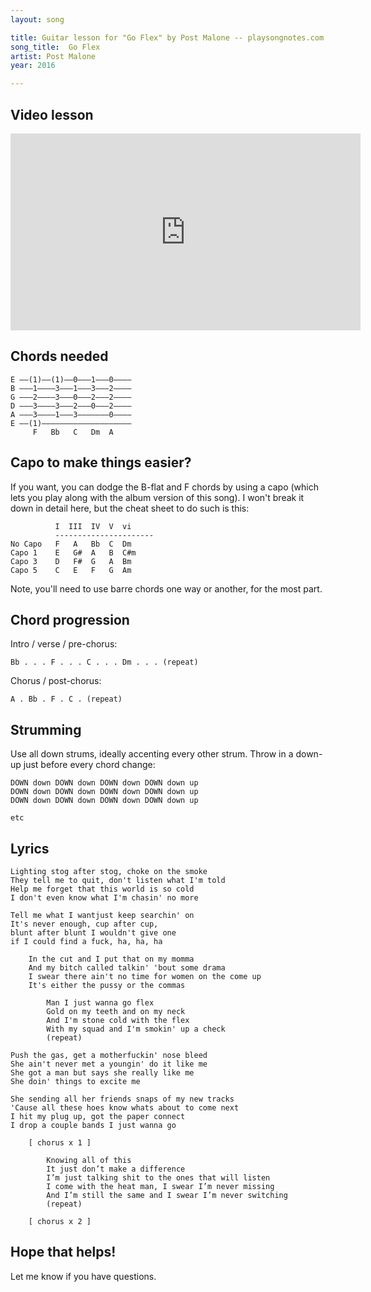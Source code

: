 ```yaml
---
layout: song

title: Guitar lesson for "Go Flex" by Post Malone -- playsongnotes.com
song_title:  Go Flex
artist: Post Malone
year: 2016

---
```


## Video lesson

<iframe width="560" height="315" src="https://www.youtube.com/embed/4Hgp3zW4tvM?showinfo=0" frameborder="0" allowfullscreen></iframe>

## Chords needed

    E ––(1)––(1)––0–––1–––0––––
    B –––1––––3–––1–––3–––2––––
    G –––2––––3–––0–––2–––2––––
    D –––3––––3–––2–––0–––2––––
    A –––3––––1–––3–––––––0––––
    E ––(1)––––––––––––––––––––
         F   Bb   C   Dm  A

## Capo to make things easier?

If you want, you can dodge the B-flat and F chords by using a capo (which lets you play along with the album version of this song). I won't break it down in detail here, but the cheat sheet to do such is this:

              I  III  IV  V  vi
              ----------------------
    No Capo   F   A   Bb  C  Dm    
    Capo 1    E   G#  A   B  C#m
    Capo 3    D   F#  G   A  Bm
    Capo 5    C   E   F   G  Am

Note, you'll need to use barre chords one way or another, for the most part.

## Chord progression

Intro / verse / pre-chorus:

    Bb . . . F . . . C . . . Dm . . . (repeat)

Chorus / post-chorus:

    A . Bb . F . C . (repeat)

## Strumming

Use all down strums, ideally accenting every other strum. Throw in a down-up just before every chord change:

    DOWN down DOWN down DOWN down DOWN down up
    DOWN down DOWN down DOWN down DOWN down up
    DOWN down DOWN down DOWN down DOWN down up

    etc

## Lyrics

    Lighting stog after stog, choke on the smoke
    They tell me to quit, don't listen what I'm told
    Help me forget that this world is so cold
    I don't even know what I'm chasin' no more

    Tell me what I wantjust keep searchin' on
    It's never enough, cup after cup,
    blunt after blunt I wouldn't give one
    if I could find a fuck, ha, ha, ha

        In the cut and I put that on my momma
        And my bitch called talkin' 'bout some drama
        I swear there ain't no time for women on the come up
        It's either the pussy or the commas

            Man I just wanna go flex
            Gold on my teeth and on my neck
            And I'm stone cold with the flex
            With my squad and I'm smokin' up a check
            (repeat)

    Push the gas, get a motherfuckin' nose bleed
    She ain't never met a youngin' do it like me
    She got a man but says she really like me
    She doin' things to excite me

    She sending all her friends snaps of my new tracks
    'Cause all these hoes know whats about to come next
    I hit my plug up, got the paper connect
    I drop a couple bands I just wanna go

        [ chorus x 1 ]

            Knowing all of this
            It just don’t make a difference
            I’m just talking shit to the ones that will listen
            I come with the heat man, I swear I’m never missing
            And I’m still the same and I swear I’m never switching
            (repeat)

        [ chorus x 2 ]

## Hope that helps!

Let me know if you have questions.
